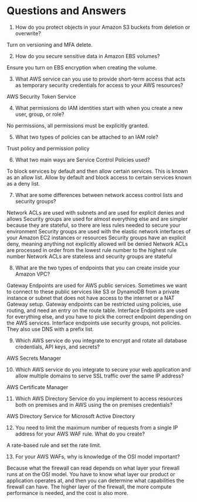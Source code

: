 # Questions and Answers

1. How do you protect objects in your Amazon S3 buckets from deletion or overwrite?

Turn on versioning and MFA delete.

2. How do you secure sensitive data in Amazon EBS volumes?

Ensure you turn on EBS encryption when creating the volume.

3. What AWS service can you use to provide short-term access that acts as temporary security credentials for access to your AWS resources?

AWS Security Token Service

4. What permissions do IAM identities start with when you create a new user, group, or role?

No permissions, all permissions must be explicitly granted.

5. What two types of policies can be attached to an IAM role?

Trust policy and permission policy

6. What two main ways are Service Control Policies  used?

To block services by default and then allow certain services. This is known as an allow list.
Allow by default and block access to certain services known as a deny list.

7. What are some differences between network access control lists and security groups?

Network ACLs are used with subnets and are used for explicit denies and allows
Security groups are used for almost everything else and are simpler because they are stateful, so there are less rules needed to secure your environment
Security groups are used with the elastic network interfaces of your Amazon EC2 instances or resources 
Security groups have an explicit deny, meaning anything not explicitly allowed will be denied
Network ACLs are processed in order from the lowest rule number to the highest rule number
Network ACLs are stateless and security groups are stateful

8. What are the two types of endpoints that you can create inside your Amazon VPC?

Gateway Endpoints are used for AWS public services. Sometimes we want to connect to these public services like S3 or DynamoDB from a private instance or subnet that does not have access to the internet or a NAT Gateway setup. Gateway endpoints can be restricted using policies, use routing, and need an entry on the route table.
Interface Endpoints are used for everything else, and you have to pick the correct endpoint depending on the AWS services. Interface endpoints use security groups, not policies. They also use DNS with a prefix list.

9. Which AWS service do you integrate to encrypt and rotate all database credentials, API keys, and secrets?

AWS Secrets Manager

10. Which AWS service do you integrate to secure your web application and allow multiple domains to serve SSL traffic over the same IP address?

AWS Certificate Manager


11. Which AWS Directory Service do you implement to access resources both on premises and in AWS using the on premises credentials?

AWS Directory Service for Microsoft Active Directory

12. You need to limit the maximum number of requests from a single IP address for your AWS WAF rule. What do you create?

A rate-based rule and set the rate limit.


13. For your AWS WAFs, why is knowledge of the OSI model important?

Because what the firewall can read depends on what layer your firewall runs at on the OSI model. You have to know what layer our product or application operates at, and then you can determine what capabilities the firewall can have. The higher layer of the firewall, the more compute performance is needed, and the cost is also more.

















